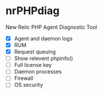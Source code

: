 nrPHPdiag
=========

New Relic PHP Agent Diagnostic Tool

- [x] Agent and daemon logs 
- [x] RUM
- [x] Request queuing
- [ ] Show relevent phpinfo()
- [ ] Full license key
- [ ] Daemon processes  
- [ ] Firewall
- [ ] OS security